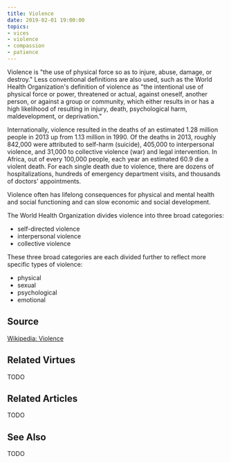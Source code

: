 ```yaml
---
title: Violence
date: 2019-02-01 19:00:00
topics: 
- vices
- violence
- compassion
- patience
---
```


Violence is "the use of physical force so as to injure, abuse, damage, or
destroy." Less conventional definitions are also used, such as the World
Health Organization's definition of violence as "the intentional use of physical
force or power, threatened or actual, against oneself, another person, or
against a group or community, which either results in or has a high likelihood
of resulting in injury, death, psychological harm, maldevelopment, or
deprivation."

Internationally, violence resulted in the deaths of an estimated 1.28 million
people in 2013 up from 1.13 million in 1990. Of the deaths in 2013, roughly
842,000 were attributed to self-harm (suicide), 405,000 to interpersonal
violence, and 31,000 to collective violence (war) and legal intervention. In
Africa, out of every 100,000 people, each year an estimated 60.9 die a violent
death. For each single death due to violence, there are dozens of
hospitalizations, hundreds of emergency department visits, and thousands of
doctors' appointments. 

Violence often has lifelong consequences for physical and mental health and
social functioning and can slow economic and social development.

The World Health Organization divides violence into three broad categories:
* self-directed violence
* interpersonal violence
* collective violence

These three broad categories are each divided further to reflect more specific
types of violence:
* physical
* sexual
* psychological
* emotional


## Source
[Wikipedia: Violence](https://en.wikipedia.org/wiki/Violence)

## Related Virtues
TODO

## Related Articles
TODO

## See Also
TODO
